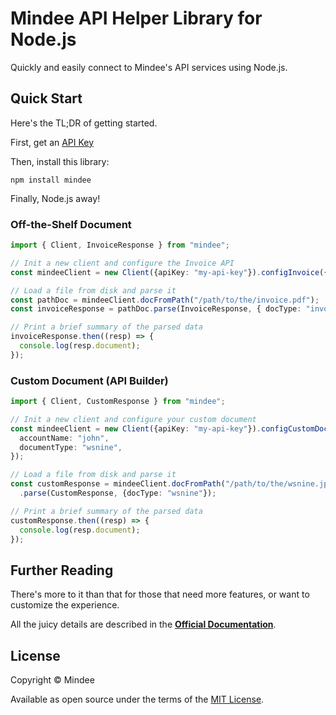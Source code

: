 # Mindee API Helper Library for Node.js
Quickly and easily connect to Mindee's API services using Node.js.

## Quick Start
Here's the TL;DR of getting started.

First, get an [API Key](https://developers.mindee.com/docs/create-api-key)

Then, install this library:
```shell
npm install mindee
```

Finally, Node.js away!

### Off-the-Shelf Document

```ts
import { Client, InvoiceResponse } from "mindee";

// Init a new client and configure the Invoice API
const mindeeClient = new Client({apiKey: "my-api-key"}).configInvoice({});

// Load a file from disk and parse it
const pathDoc = mindeeClient.docFromPath("/path/to/the/invoice.pdf");
const invoiceResponse = pathDoc.parse(InvoiceResponse, { docType: "invoice" });

// Print a brief summary of the parsed data
invoiceResponse.then((resp) => {
  console.log(resp.document);
});
```

### Custom Document (API Builder)

```ts
import { Client, CustomResponse } from "mindee";

// Init a new client and configure your custom document
const mindeeClient = new Client({apiKey: "my-api-key"}).configCustomDoc({
  accountName: "john",
  documentType: "wsnine",
});

// Load a file from disk and parse it
const customResponse = mindeeClient.docFromPath("/path/to/the/wsnine.jpg")
  .parse(CustomResponse, {docType: "wsnine"});

// Print a brief summary of the parsed data
customResponse.then((resp) => {
  console.log(resp.document);
});
```

## Further Reading
There's more to it than that for those that need more features, or want to
customize the experience.

All the juicy details are described in the
**[Official Documentation](https://developers.mindee.com/docs/nodejs-sdk)**.

## License
Copyright © Mindee

Available as open source under the terms of the [MIT License](https://opensource.org/licenses/MIT).
